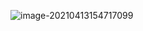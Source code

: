 ![image-20210413154717099](C:\Users\23190\AppData\Roaming\Typora\typora-user-images\image-20210413154717099.png)